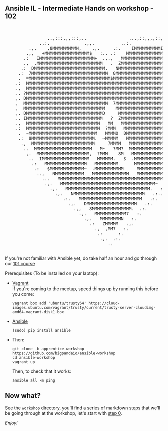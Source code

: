 ## Ansible IL - Intermediate Hands on workshop - 102

<pre>

 
                ..,:::,,,:::,..                ...,::,,,,::,...
             .,:.             .,,.          ..:.              .:..
         .,,    ,8MMMMMMMMMN,    ,,.     .:.    IMMMMMMMMMMI     :.
        .,,   +MMMMMMMMMMMMMMMMM$   :.. .:    MMMMMMMMMMMMMMMMMM    :.
       .:   IMMMMMMMMMMMMMMMMMMMMM+  .,.,   MMMMMMMMMMMMMMMMMMMMMM   ...
       .,  .MMMMMMMMMMMMMMMMMMMMMMMMM   .  ZMMMMMMMMMMMMMMMMMMMMMMMMM   :.
      .:  DMMMMMMMMMMMMMMMMMMMMMMMMMMM.   NMMMMMMMMMMMMMMMMMMMMMMMMMMM.  ,
     .:  7MMMMMMMMMMMMMMMMMMMMMMMMMMMMM  8MMMMMMMMMMMMMMMMMMMMMMMMMMMMM  .,
     .  =MMMMMMMMMMMMMMMMMMMMMMMMMMMMMMM$MMMMMMMMMMMMMMMMMMMMMMMMMMMMMMM  :.
    .:  MMMMMMMMMMMMMMMMMMMMMMMMMMMMMMMMMMMMMMMMMMMMMMMMMMMMMMMMMMMMMMMM? ..
    .,  MMMMMMMMMMMMMMMMMMMMMMMMMMMMMMMMMMMMMMMMMMMMMMMMMMMMMMMMMMMMMMMMM  ,
    .. ?MMMMMMMMMMMMMMMMMMMMMMMMMMMMMMMMMMMMMMMMMMMMMMMMMMMMMMMMMMMMMMMMM  :.
    ,. DMMMMMMMMMMMMMMMMMMMMMMMMMMMMMMMMMMMMMMMMMMMMMMMMMMMMMMMMMMMMMMMMM  :.
    ,  MMMMMMMMMMMMMMMMMMMMMMMMMMMMMMMM  7MMMMMMMMMMMMMMMMMMMMMMMMMMMMMMM  ,.
    ,  MMMMMMMMMMMMMMMMMMMMMMMMMMMMMMM    MMMMMMMMMMMMMMMMMMMMMMMMMMMMMMM  ,.
    ,. DMMMMMMMMMMMMMMMMMMMMMMMMMMMMMD     MMMMMMMMMMMMMMMMMMMMMMMMMMMMMM  :.
    .. IMMMMMMMMMMMMMMMMMMMMMMMMMMMMM   ?  ZMMMMMMMMMMMMMMMMMMMMMMMMMMMMM  :.
    .,  MMMMMMMMMMMMMMMMMMMMMMMMMMMM   MM   MMMMMMMMMMMMMMMMMMMMMMMMMMMMM  ,
    .:  MMMMMMMMMMMMMMMMMMMMMMMMMMMM  ?MMM   MMMMMMMMMMMMMMMMMMMMMMMMMMM? ..
     .  ~MMMMMMMMMMMMMMMMMMMMMMMMMM   MMMMO  DMMMMMMMMMMMMMMMMMMMMMMMMMM  :.
     .:  8MMMMMMMMMMMMMMMMMMMMMMMM.  ~MMMMM   MMMMMMMMMMMMMMMMMMMMMMMMM  ..
      .,  MMMMMMMMMMMMMMMMMMMMMMMM     7MMMM   MMMMMMMMMMMMMMMMMMMMMMM=  ,
       ..  MMMMMMMMMMMMMMMMMMMMMM   M~   ?MM?  MMMMMMMMMMMMMMMMMMMMMM,  :.
        ,.  MMMMMMMMMMMMMMMMMMMM,  ?MMM    8M   MMMMMMMMMMMMMMMMMMMM~  :.
         ..  IMMMMMMMMMMMMMMMMMM   MMMMMM.   $  .MMMMMMMMMMMMMMMMMM   :.
          .:   MMMMMMMMMMMMMMMM   MMMMMMMMM      MMMMMMMMMMMMMMMM=  .,.
           .:   $MMMMMMMMMMMMM~  .MMMMMMMMMMM     MMMMMMMMMMMMMM   ,.
            ..,   NMMMMMMMMMMM   MMMMMMMMMMMMMM   MMMMMMMMMMMM.  .,.
              ...   MMMMMMMMMMMMMMMMMMMMMMMMMMMMMMMMMMMMMMMM.  .:.
               .,.   MMMMMMMMMMMMMMMMMMMMMMMMMMMMMMMMMMMM~   :.
                 .,.   MMMMMMMMMMMMMMMMMMMMMMMMMMMMMMMM.   :..
                   .,.   NMMMMMMMMMMMMMMMMMMMMMMMMMMM   .:..
                      .:.   MMMMMMMMMMMMMMMMMMMMMMMM   .:.
                        .,.   DMMMMMMMMMMMMMMMMMMM   .:.
                          .,,   8MMMMMMMMMMMMMMM.  .:.
                            .,.   MMMMMMMMMMMM7   :.
                              .,.   MMMMMMMMN   :.
                                .:   ZMMMMM   .,.
                                  .,  ,MM7   :.
                                   .:      :.
                                    .,.  .:.
                                       ..

</pre>

If you're not familiar with Ansible yet, do take half an hour and go through our [101 course](https://github.com/bigpandaio/ansible-workshop/tree/noob-workshop)

Prerequisites (To be installed on your laptop):

- [Vagrant](https://www.vagrantup.com/downloads.html)  
  If you're coming to the meetup, speed things up by running this before you come:

  ```
  vagrant box add 'ubuntu/trusty64' https://cloud-images.ubuntu.com/vagrant/trusty/current/trusty-server-cloudimg-amd64-vagrant-disk1.box
  ```

- [Ansible](http://docs.ansible.com/intro_installation.html) 

  ```
  (sudo) pip install ansible
  ```

- Then:

  ```
  git clone -b apprentice-workshop https://github.com/bigpandaio/ansible-workshop
  cd ansible-workshop
  vagrant up
  ```

  Then, to check that it works:

  ```
  ansible all -m ping
  ```

## Now what?

See the `workshop` directory, you'll find a series of markdown steps that we'll be going through at the workshop, let's start with [step 0](./workshop/0_n00b_summary_and_wanted_results.md).


*Enjoy!*
